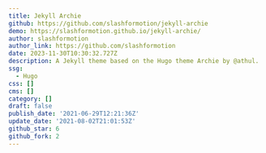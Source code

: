 ```yaml
---
title: Jekyll Archie
github: https://github.com/slashformotion/jekyll-archie
demo: https://slashformotion.github.io/jekyll-archie/
author: slashformotion
author_link: https://github.com/slashformotion
date: 2023-11-30T10:30:32.727Z
description: A Jekyll theme based on the Hugo theme Archie by @athul.
ssg:
  - Hugo
css: []
cms: []
category: []
draft: false
publish_date: '2021-06-29T12:21:36Z'
update_date: '2021-08-02T21:01:53Z'
github_star: 6
github_fork: 2
---
```


